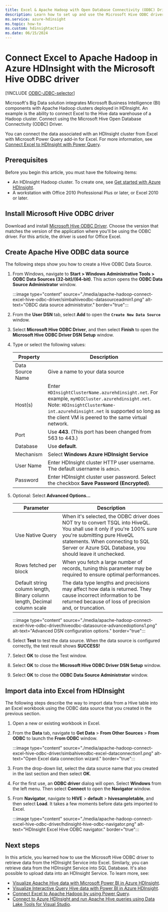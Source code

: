 ```yaml
---
title: Excel & Apache Hadoop with Open Database Connectivity (ODBC) Driver - Azure HDInsight
description: Learn how to set up and use the Microsoft Hive ODBC driver for Excel to query data in HDInsight clusters from Microsoft Excel.
ms.service: azure-hdinsight
ms.topic: how-to
ms.custom: hdinsightactive
ms.date: 06/15/2024
---
```


# Connect Excel to Apache Hadoop in Azure HDInsight with the Microsoft Hive ODBC driver

[!INCLUDE [ODBC-JDBC-selector](../includes/hdinsight-selector-odbc-jdbc.md)]

Microsoft's Big Data solution integrates Microsoft Business Intelligence (BI) components with Apache Hadoop clusters  deployed in  HDInsight. An example is the ability to connect Excel to the Hive data warehouse of a Hadoop cluster. Connect using the Microsoft Hive Open Database Connectivity (ODBC) Driver.

You can connect the data associated with an HDInsight cluster from Excel with Microsoft Power Query add-in for Excel. For more information, see [Connect Excel to HDInsight with Power Query](./apache-hadoop-connect-excel-power-query.md).

## Prerequisites

Before you begin this article, you must have the following items:

* An HDInsight Hadoop cluster. To create one, see [Get started with Azure HDInsight](apache-hadoop-linux-tutorial-get-started.md).
* A workstation with Office 2010 Professional Plus or later, or Excel 2010 or later.

## Install Microsoft Hive ODBC driver

Download and install [Microsoft Hive ODBC Driver](https://www.microsoft.com/download/details.aspx?id=40886). Choose the version that matches the version of the application where you'll be using the ODBC driver.  For this article, the driver is used for Office Excel.

## Create Apache Hive ODBC data source

The following steps show you how to create a Hive ODBC Data Source.

1. From Windows, navigate to **Start > Windows Administrative Tools > ODBC Data Sources (32-bit)/(64-bit)**.  This action opens the **ODBC Data Source Administrator** window.

   :::image type="content" source="./media/apache-hadoop-connect-excel-hive-odbc-driver/simbahiveodbc-datasourceadmin1.png" alt-text="OBDC data source administrator." border="true":::

1. From the **User DSN** tab, select **Add** to open the **`Create New Data Source`** window.

1. Select **Microsoft Hive ODBC Driver**, and then select **Finish** to open the **Microsoft Hive ODBC Driver DSN Setup** window.

1. Type or select the following values:

   | Property | Description |
   | --- | --- |
   |  Data Source Name |Give a name to your data source |
   |  Host(s) |Enter `HDInsightClusterName.azurehdinsight.net`. For example, `myHDICluster.azurehdinsight.net`. Note: `HDInsightClusterName-int.azurehdinsight.net` is supported so long as the client VM is peered to the same virtual network. |
   |  Port |Use **443**. (This port has been changed from 563 to 443.) |
   |  Database |Use **default**. |
   |  Mechanism |Select **Windows Azure HDInsight Service** |
   |  User Name |Enter HDInsight cluster HTTP user username. The default username is `admin`. |
   |  Password |Enter HDInsight cluster user password. Select the checkbox **Save Password (Encrypted)**.|

1. Optional: Select **Advanced Options...**  

   | Parameter | Description |
   | --- | --- |
   |  Use Native Query |When it's selected, the ODBC driver does NOT try to convert TSQL into HiveQL. You shall use it only if you're 100% sure you're submitting pure HiveQL statements. When connecting to SQL Server or Azure SQL Database, you should leave it unchecked. |
   |  Rows fetched per block |When you fetch a large number of records, tuning this parameter may be required to ensure optimal performances. |
   |  Default string column length, Binary column length, Decimal column scale |The data type lengths and precisions may affect how data is returned. They cause incorrect information to be returned because of loss of precision and, or truncation. |

    :::image type="content" source="./media/apache-hadoop-connect-excel-hive-odbc-driver/hiveodbc-datasource-advancedoptions1.png" alt-text="Advanced DSN configuration options." border="true":::

1. Select **Test** to test the data source. When the data source is configured correctly, the test result shows **SUCCESS!**

1. Select **OK** to close the Test window.  

1. Select **OK** to close the **Microsoft Hive ODBC Driver DSN Setup** window.  

1. Select **OK** to close the **ODBC Data Source Administrator** window.  

## Import data into Excel from HDInsight

The following steps describe the way to import data from a Hive table into an Excel workbook using the ODBC data source that you created in the previous section.

1. Open a new or existing workbook in Excel.

2. From the **Data** tab, navigate to **Get Data** > **From Other Sources** > **From ODBC** to launch the **From ODBC** window.

   :::image type="content" source="./media/apache-hadoop-connect-excel-hive-odbc-driver/simbahiveodbc-excel-dataconnection1.png" alt-text="Open Excel data connection wizard." border="true":::

3. From the drop-down list, select the data source name that you created in the last section and then select **OK**.

4. For the first use, an **ODBC driver** dialog will open. Select **Windows** from the left menu. Then select **Connect** to open the **Navigator** window.

5. From **Navigator**, navigate to **HIVE** > **default** > **hivesampletable**, and then select **Load**. It takes a few moments before data gets imported to Excel.

   :::image type="content" source="./media/apache-hadoop-connect-excel-hive-odbc-driver/hdinsight-hive-odbc-navigator.png" alt-text="HDInsight Excel Hive ODBC navigator." border="true":::

## Next steps

In this article, you learned how to use the Microsoft Hive ODBC driver to retrieve data from the HDInsight Service into Excel. Similarly, you can retrieve data from the HDInsight Service into SQL Database. It's also possible to upload data into an HDInsight Service. To learn more, see:

* [Visualize Apache Hive data with Microsoft Power BI in Azure HDInsight](apache-hadoop-connect-hive-power-bi.md).
* [Visualize Interactive Query Hive data with Power BI in Azure HDInsight](../interactive-query/apache-hadoop-connect-hive-power-bi-directquery.md).
* [Connect Excel to Apache Hadoop by using Power Query](apache-hadoop-connect-excel-power-query.md).
* [Connect to Azure HDInsight and run Apache Hive queries using Data Lake Tools for Visual Studio](apache-hadoop-visual-studio-tools-get-started.md).
